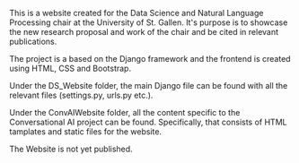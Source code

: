 This is a website created for the Data Science and Natural Language Processing chair at the University of St. Gallen. It's purpose is to showcase the new research proposal and work of the chair and be cited in relevant publications.

The project is a based on the Django framework and the frontend is created using HTML, CSS and Bootstrap.

Under the DS_Website folder, the main Django file can be found with all the relevant files (settings.py, urls.py etc.). 

Under the ConvAIWebsite folder, all the content specific to the Conversational AI project can be found. Specifically, that consists of HTML tamplates and static files for the website.

The Website is not yet published.
